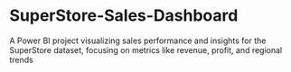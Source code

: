 # SuperStore-Sales-Dashboard
A Power BI project visualizing sales performance and insights for the SuperStore dataset, focusing on metrics like revenue, profit, and regional trends
